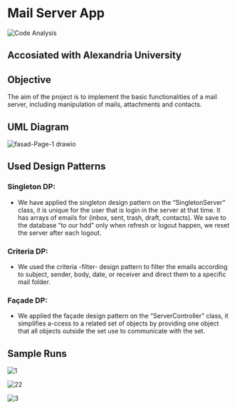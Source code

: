 # Mail Server App
![Code Analysis](https://github.com/Ahmedelsa3eed/A-simple-web-based-email-program/workflows/build/badge.svg)

## Accosiated with Alexandria University

## Objective
The aim of the project is to implement the basic functionalities of a mail server, including manipulation of mails, attachments and contacts.

## UML Diagram
![fasad-Page-1 drawio](https://user-images.githubusercontent.com/73740339/163716486-1710a2bf-ebaa-48ce-9acc-1e97e02c7eae.png)

## Used Design Patterns

### Singleton DP:
- We have applied the singleton design pattern on the “SingletonServer” class, it is unique for the user that is login in the server at that time. It has arrays of emails for (inbox, sent, trash, draft, contacts). We save to the database “to our hdd” only when refresh or logout happen, we reset the server after each logout.

### Criteria DP:
- We used the criteria -filter- design pattern to filter the emails according to subject, sender, body, date, or receiver and direct them to a specific mail folder.

### Façade DP:
- We applied the façade design pattern on the “ServerController” class, it
simplifies a-ccess to a related set of objects by providing one object that all objects outside the set use to communicate with the set.

## Sample Runs

![1](https://user-images.githubusercontent.com/73740339/164770403-7bb517db-3979-485e-9e7a-0015843cc774.png)

![22](https://user-images.githubusercontent.com/73740339/164770931-5cfc927e-db70-4757-9ae6-b958466735d6.png)

![3](https://user-images.githubusercontent.com/73740339/164771532-dd6071c0-faf9-475d-8570-3ffd23571a12.png)
